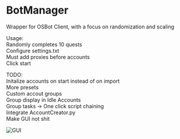 # BotManager
Wrapper for OSBot Client, with a focus on randomization and scaling  
  
Usage:  
Randomly completes 10 quests  
Configure settings.txt  
Must add proxies before accounts  
Click start  
  
TODO:  
Initalize accounts on start instead of on import  
More presets  
Custom accout groups  
Group display in Idle Accounts  
Group tasks -> One click script chaining  
Integrate AccountCreator.py  
Make GUI not shit  
  
![GUI](https://github.com/Qiwi2681/BotManager/assets/41445306/fa763290-2ca8-42ef-b066-009db3066ab0)
